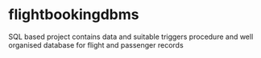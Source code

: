 # flightbookingdbms
SQL based project contains data and suitable triggers procedure and well organised database for flight and passenger records
